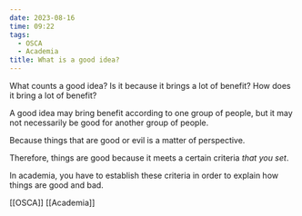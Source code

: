 ```yaml
---
date: 2023-08-16
time: 09:22
tags:
  - OSCA
  - Academia
title: What is a good idea?
---
```

What counts a good idea? Is it because it brings a lot of benefit? How does it bring a lot of benefit?

A good idea may bring benefit according to one group of people, but it may not necessarily be good for another group of people.

Because things that are good or evil is a matter of perspective.

Therefore, things are good because it meets a certain criteria *that you set*.

In academia, you have to establish these criteria in order to explain how things are good and bad.

[[OSCA]] [[Academia]] 